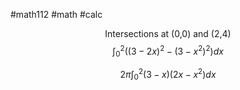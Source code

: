 #math112 #math #calc 

$$\text{Intersections at (0,0) and (2,4)}$$
$$\int_{0}^{2}((3-2x)^{2} - (3-x^{2})^{2})dx  $$

$$2 \pi \int_{0}^{2}(3-x)(2x-x^{2})dx$$

